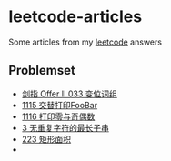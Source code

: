 # leetcode-articles
Some articles from my [leetcode](https://leetcode-cn.com/u/sharpsnake/) answers


## Problemset
- [剑指 Offer II 033 变位词组](./articles/变位词组.cpp)
- [1115 交替打印FooBar](./articles/交替打印FooBar.cpp)
- [1116 打印零与奇偶数](./articles/打印零与奇偶数.cpp)
- [3 无重复字符的最长子串](./articles/无重复字符的最长子串.cpp)
- [223 矩形面积](./articles/矩形面积.cpp)
- [](./articles/.cpp)